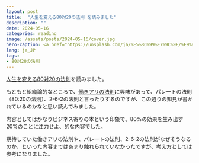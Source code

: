 ```yaml
---
layout: post
title:  "人生を変える80対20の法則 を読みました"
description: ""
date: 2024-05-16
categories: reading
image: /assets/posts/2024-05-16/cover.jpg
hero-caption: <a href="https://unsplash.com/ja/%E5%86%99%E7%9C%9F/%E9%BB%92%E3%81%84%E6%AF%9B%E5%B8%83%E3%81%AE%E4%B8%8A%E3%81%AB%E5%BA%A7%E3%81%A3%E3%81%A6%E3%81%84%E3%82%8B%E8%B5%A4%E3%81%84%E6%9C%AC-24AnZjXWaXc?utm_content=creditCopyText&utm_medium=referral&utm_source=unsplash">Unsplash</a>の<a href="https://unsplash.com/ja/@yosef_fxum?utm_content=creditCopyText&utm_medium=referral&utm_source=unsplash">Yosef Futsum</a>が撮影した写真
lang: ja_JP
tags:
- 80対20の法則
---
```


[人生を変える80対20の法則](https://amzn.asia/d/dH1odMP)を読みました。

もともと組織論的なところで、[働きアリの法則](https://ja.wikipedia.org/wiki/働きアリの法則)に興味があって、パレートの法則（80:20の法則）、2-6-2の法則と言ったりするのですが、この辺りの知見が書かれているのかなと思い読んでみました。

内容としてはかなりビジネス寄りの本という印象で、80%の効果を生み出す20%のことに注力せよ、的な内容でした。

期待していた働きアリの法則や、パレートの法則、2-6-2の法則がなぜそうなるのか、といった内容まではあまり触れられていなかったですが、考え方としては参考になりました。